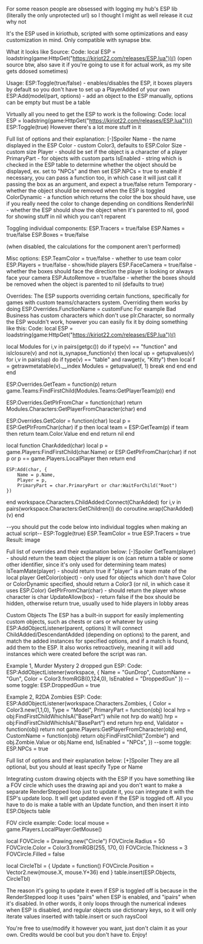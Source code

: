 For some reason people are obsessed with logging my hub's ESP lib (literally the only unprotected url) so I thought I might as well release it cuz why not

It's the ESP used in kiriothub, scripted with some optimizations and easy customization in mind. Only compatible with synapse btw.

What it looks like
Source:
Code:
local ESP = loadstring(game:HttpGet("https://kiriot22.com/releases/ESP.lua"))()
(open source btw, also save it if you're going to use it for actual work, as my site gets ddosed sometimes)

Usage:
ESP:Toggle(true/false) - enables/disables the ESP, it boxes players by default so you don't have to set up a PlayerAdded of your own
ESP:Add(model/part, options) - add an object to the ESP manually, options can be empty but must be a table

Virtually all you need to get the ESP to work is the following:
Code:
local ESP = loadstring(game:HttpGet("https://kiriot22.com/releases/ESP.lua"))()
ESP:Toggle(true)
However there's a lot more stuff in it

Full list of options and their explanation:
[-]Spoiler
Name - the name displayed in the ESP
Color - custom Color3, defaults to ESP.Color
Size - custom size
Player - should be set if the object is a character of a player
PrimaryPart - for objects with custom parts
IsEnabled - string which is checked in the ESP table to determine whether the object should be displayed, ex. set to "NPCs" and then set ESP.NPCs = true to enable
if necessary, you can pass a function too, in which case it will just call it passing the box as an argument, and expect a true/false return
Temporary - whether the object should be removed when the ESP is toggled
ColorDynamic - a function which returns the color the box should have, use if you really need the color to change depending on conditions
RenderInNil - whether the ESP should show the object when it's parented to nil, good for showing stuff in nil which you can't reparent

Toggling individual components:
ESP.Tracers = true/false
ESP.Names = true/false
ESP.Boxes = true/false

(when disabled, the calculations for the component aren't performed)

Misc options:
ESP.TeamColor = true/false - whether to use team color
ESP.Players = true/false - show/hide players
ESP.FaceCamera = true/false - whether the boxes should face the direction the player is looking or always face your camera
ESP.AutoRemove = true/false - whether the boxes should be removed when the object is parented to nil (defaults to true)

Overrides:
The ESP supports overriding certain functions, specifically for games with custom teams/characters system. Overriding them works by doing ESP.Overrides.FunctionName = customFunc
For example Bad Business has custom characters which don't use plr.Character, so normally the ESP wouldn't work, however you can easily fix it by doing something like this:
Code:
local ESP = loadstring(game:HttpGet("https://kiriot22.com/releases/ESP.lua"))()

local Modules
for i,v in pairs(getgc()) do
    if type(v) == "function" and islclosure(v) and not is_synapse_function(v) then
        local up = getupvalues(v)
        for i,v in pairs(up) do
            if type(v) == "table" and rawget(v, "Kitty") then
                local f = getrawmetatable(v).__index
                Modules = getupvalue(f, 1)
                break
            end
        end
    end
end

ESP.Overrides.GetTeam = function(p)
    return game.Teams:FindFirstChild(Modules.Teams:GetPlayerTeam(p))
end

ESP.Overrides.GetPlrFromChar = function(char)
    return Modules.Characters:GetPlayerFromCharacter(char)
end

ESP.Overrides.GetColor = function(char)
    local p = ESP:GetPlrFromChar(char)
    if p then
        local team = ESP:GetTeam(p)
        if team then
            return team.Color.Value
        end
    end
    return nil
end

local function CharAdded(char)
    local p = game.Players:FindFirstChild(char.Name) or ESP:GetPlrFromChar(char)
    if not p or p == game.Players.LocalPlayer then
        return
    end

    ESP:Add(char, {
        Name = p.Name,
        Player = p,
        PrimaryPart = char.PrimaryPart or char:WaitForChild("Root")
    })
end
workspace.Characters.ChildAdded:Connect(CharAdded)
for i,v in pairs(workspace.Characters:GetChildren()) do
    coroutine.wrap(CharAdded)(v)
end

--you should put the code below into individual toggles when making an actual script--
ESP:Toggle(true)
ESP.TeamColor = true
ESP.Tracers = true
Result: image

Full list of overrides and their explanation below:
[-]Spoiler
GetTeam(player) - should return the team object the player is on (can return a table or some other identifier, since it's only used for determining team mates)
IsTeamMate(player) - should return true if "player" is a team mate of the local player
GetColor(object) - only used for objects which don't have Color or ColorDynamic specified, should return a Color3 (or nil, in which case it uses ESP.Color)
GetPlrFromChar(char) - should return the player whose character is char
UpdateAllow(box) - return false if the box should be hidden, otherwise return true, usually used to hide players in lobby areas

Custom Objects
The ESP has a built-in support for easily implementing custom objects, such as chests or cars or whatever by using ESP:AddObjectListener(parent, options)
It will connect ChildAdded/DescendantAdded (depending on options) to the parent, and match the added instances for specified options, and if a match is found, add them to the ESP.
It also works retroactively, meaning it will add instances which were created before the script was ran.

Example 1, Murder Mystery 2 dropped gun ESP:
Code:
ESP:AddObjectListener(workspace, {
    Name = "GunDrop",
    CustomName = "Gun",
    Color = Color3.fromRGB(0,124,0),
    IsEnabled = "DroppedGun"
})
--some toggle:
ESP.DroppedGun = true

Example 2, R2DA Zombies ESP:
Code:
ESP:AddObjectListener(workspace.Characters.Zombies, {
    Color =  Color3.new(1,1,0),
    Type = "Model",
    PrimaryPart = function(obj)
        local hrp = obj:FindFirstChildWhichIsA("BasePart")
        while not hrp do
            wait()
            hrp = obj:FindFirstChildWhichIsA("BasePart")
        end
        return hrp
    end,
    Validator = function(obj)
        return not game.Players:GetPlayerFromCharacter(obj)
    end,
    CustomName = function(obj)
        return obj:FindFirstChild("Zombie") and obj.Zombie.Value or obj.Name
    end,
    IsEnabled = "NPCs",
})
--some toggle:
ESP.NPCs = true

Full list of options and their explanation below:
[+]Spoiler
They are all optional, but you should at least specify Type or Name

Integrating custom drawing objects with the ESP
If you have something like a FOV circle which uses the drawing api and you don't want to make a separate RenderStepped loop just to update it, you can integrate it with the ESP's update loop. It will get updated even if the ESP is toggled off. All you have to do is make a table with an Update function, and then insert it into ESP.Objects table

FOV circle example:
Code:
local mouse = game.Players.LocalPlayer:GetMouse()

local FOVCircle = Drawing.new("Circle")
FOVCircle.Radius = 50
FOVCircle.Color = Color3.fromRGB(255, 170, 0)
FOVCircle.Thickness = 3
FOVCircle.Filled = false

local CircleTbl = {
    Update = function()
        FOVCircle.Position = Vector2.new(mouse.X, mouse.Y+36)
    end
}
table.insert(ESP.Objects, CircleTbl)

The reason it's going to update it even if ESP is toggled off is because in the RenderStepped loop it uses "pairs" when ESP is enabled, and "ipairs" when it's disabled. In other words, it only loops through the numerical indexes when ESP is disabled, and regular objects use dictionary keys, so it will only iterate values inserted with table.insert or such raysCool


You're free to use/modify it however you want, just don't claim it as your own. Credits would be cool but you don't have to.
Enjoy!
